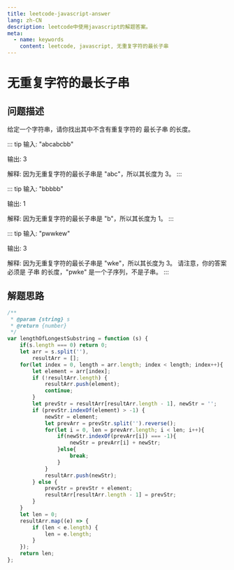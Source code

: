 ```yaml
---
title: leetcode-javascript-answer
lang: zh-CN
description: leetcode中使用javascript的解题答案。
meta:
  - name: keywords
    content: leetcode, javascript, 无重复字符的最长子串
---
```


# 无重复字符的最长子串 #

## 问题描述 ##

给定一个字符串，请你找出其中不含有重复字符的 最长子串 的长度。

::: tip
输入: "abcabcbb"

输出: 3

解释: 因为无重复字符的最长子串是 "abc"，所以其长度为 3。
:::

::: tip
输入: "bbbbb"

输出: 1

解释: 因为无重复字符的最长子串是 "b"，所以其长度为 1。
:::

::: tip
输入: "pwwkew"

输出: 3

解释: 因为无重复字符的最长子串是 "wke"，所以其长度为 3。
     请注意，你的答案必须是 子串 的长度，"pwke" 是一个子序列，不是子串。
:::

## 解题思路 ##

``` javascript
/**
 * @param {string} s
 * @return {number}
 */
var lengthOfLongestSubstring = function (s) {
    if(s.length === 0) return 0;
    let arr = s.split(''),
        resultArr = [];
    for(let index = 0, length = arr.length; index < length; index++){
        let element = arr[index];
        if (!resultArr.length) {
            resultArr.push(element);
            continue;
        }
        let prevStr = resultArr[resultArr.length - 1], newStr = '';
        if (prevStr.indexOf(element) > -1) {
            newStr = element;
            let prevArr = prevStr.split('').reverse();
            for(let i = 0, len = prevArr.length; i < len; i++){
                if(newStr.indexOf(prevArr[i]) === -1){
                    newStr = prevArr[i] + newStr;
                }else{
                    break;
                }
            }
            resultArr.push(newStr);
        } else {
            prevStr = prevStr + element;
            resultArr[resultArr.length - 1] = prevStr;
        }
    }
    let len = 0;
    resultArr.map((e) => {
        if (len < e.length) {
            len = e.length;
        }
    });
    return len;
};
```